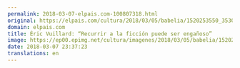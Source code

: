 ```yaml
---
permalink: 2018-03-07-elpais.com-100807318.html
original: https://elpais.com/cultura/2018/03/05/babelia/1520253550_353014.html#?ref=rss&format=simple&link=link
domain: elpais.com
title: Éric Vuillard: “Recurrir a la ficción puede ser engañoso”
image: https://ep00.epimg.net/cultura/imagenes/2018/03/05/babelia/1520253550_353014_1520253838_rrss_normal.jpg
date: 2018-03-07 23:37:23
translations: en
---
```


